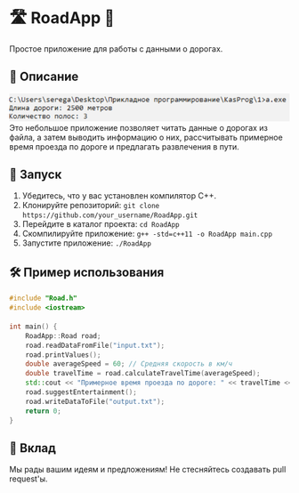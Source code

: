 # 🛣️ RoadApp 🚗

Простое приложение для работы с данными о дорогах.

## 📝 Описание
![Логотип](logo.PNG)
Это небольшое приложение позволяет читать данные о дорогах из файла, а затем выводить информацию о них, рассчитывать примерное время проезда по дороге и предлагать развлечения в пути.

## 🚀 Запуск

1. Убедитесь, что у вас установлен компилятор C++.
2. Клонируйте репозиторий: `git clone https://github.com/your_username/RoadApp.git`
3. Перейдите в каталог проекта: `cd RoadApp`
4. Скомпилируйте приложение: `g++ -std=c++11 -o RoadApp main.cpp`
5. Запустите приложение: `./RoadApp`

## 🛠️ Пример использования

```cpp
#include "Road.h"
#include <iostream>

int main() {
    RoadApp::Road road;
    road.readDataFromFile("input.txt");
    road.printValues();
    double averageSpeed = 60; // Средняя скорость в км/ч
    double travelTime = road.calculateTravelTime(averageSpeed);
    std::cout << "Примерное время проезда по дороге: " << travelTime << " часа\n";
    road.suggestEntertainment();
    road.writeDataToFile("output.txt");
    return 0;
}
```

## 🤝 Вклад

Мы рады вашим идеям и предложениям! Не стесняйтесь создавать pull request'ы.
